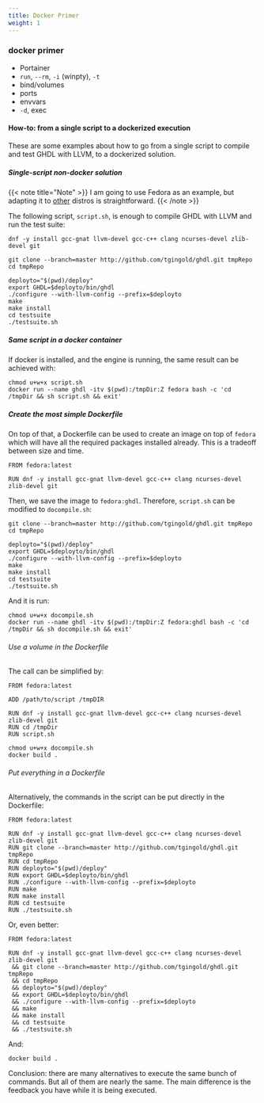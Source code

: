 ```yaml
---
title: Docker Primer
weight: 1
---
```


### docker primer

- Portainer
- `run`, `--rm`, `-i` (winpty), `-t`
- bind/volumes
- ports
- envvars
- `-d`, exec

#### How-to: from a single script to a dockerized execution

These are some examples about how to go from a single script to compile and test GHDL with LLVM, to a dockerized solution.

##### Single-script non-docker solution

{{< note title="Note" >}}
I am going to use Fedora as an example, but adapting it to [other](https://hub.docker.com/explore/) distros is straightforward.
{{< /note >}}

The following script, `script.sh`, is enough to compile GHDL with LLVM and run the test suite:

```
dnf -y install gcc-gnat llvm-devel gcc-c++ clang ncurses-devel zlib-devel git

git clone --branch=master http://github.com/tgingold/ghdl.git tmpRepo
cd tmpRepo

deployto="$(pwd)/deploy"
export GHDL=$deployto/bin/ghdl
./configure --with-llvm-config --prefix=$deployto
make
make install
cd testsuite
./testsuite.sh
```

##### Same script in a docker container

If docker is installed, and the engine is running, the same result can be achieved with:

```
chmod u+w+x script.sh
docker run --name ghdl -itv $(pwd):/tmpDir:Z fedora bash -c 'cd /tmpDir && sh script.sh && exit'
```

##### Create the most simple Dockerfile

On top of that, a Dockerfile can be used to create an image on top of `fedora` which will have all the required packages installed already. This is a tradeoff between size and time.

```
FROM fedora:latest

RUN dnf -y install gcc-gnat llvm-devel gcc-c++ clang ncurses-devel zlib-devel git
```

Then, we save the image to `fedora:ghdl`. Therefore, `script.sh` can be modified to `docompile.sh`:

```
git clone --branch=master http://github.com/tgingold/ghdl.git tmpRepo
cd tmpRepo

deployto="$(pwd)/deploy"
export GHDL=$deployto/bin/ghdl
./configure --with-llvm-config --prefix=$deployto
make
make install
cd testsuite
./testsuite.sh
```

And it is run:

```
chmod u+w+x docompile.sh
docker run --name ghdl -itv $(pwd):/tmpDir:Z fedora:ghdl bash -c 'cd /tmpDir && sh docompile.sh && exit'
```

###### Use a volume in the Dockerfile

The call can be simplified by:

```
FROM fedora:latest

ADD /path/to/script /tmpDIR

RUN dnf -y install gcc-gnat llvm-devel gcc-c++ clang ncurses-devel zlib-devel git
RUN cd /tmpDir
RUN script.sh
```

```
chmod u+w+x docompile.sh
docker build .
```

###### Put everything in a Dockerfile

Alternatively, the commands in the script can be put directly in the Dockerfile:

```
FROM fedora:latest

RUN dnf -y install gcc-gnat llvm-devel gcc-c++ clang ncurses-devel zlib-devel git
RUN git clone --branch=master http://github.com/tgingold/ghdl.git tmpRepo
RUN cd tmpRepo
RUN deployto="$(pwd)/deploy"
RUN export GHDL=$deployto/bin/ghdl
RUN ./configure --with-llvm-config --prefix=$deployto
RUN make
RUN make install
RUN cd testsuite
RUN ./testsuite.sh
```

Or, even better:

```
FROM fedora:latest

RUN dnf -y install gcc-gnat llvm-devel gcc-c++ clang ncurses-devel zlib-devel git
 && git clone --branch=master http://github.com/tgingold/ghdl.git tmpRepo
 && cd tmpRepo
 && deployto="$(pwd)/deploy"
 && export GHDL=$deployto/bin/ghdl
 && ./configure --with-llvm-config --prefix=$deployto
 && make
 && make install
 && cd testsuite
 && ./testsuite.sh
```

And:

```
docker build .
```

Conclusion: there are many alternatives to execute the same bunch of commands. But all of them are nearly the same. The main difference is the feedback you have while it is being executed.
